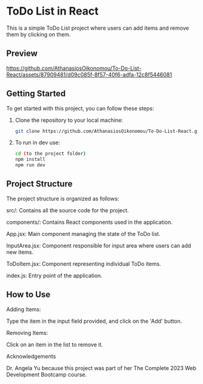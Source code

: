 # ToDo List in React

This is a simple ToDo List project where users can add items and remove them by clicking on them.

## Preview

https://github.com/AthanasiosOikonomou/To-Do-List-React/assets/87909481/d09c085f-8f57-40f6-adfa-12c8f5446081

## Getting Started

To get started with this project, you can follow these steps:

1. Clone the repository to your local machine:

   ```bash
   git clone https://github.com/AthanasiosOikonomou/To-Do-List-React.git

2. To run in dev use:

   ```bash
   cd (to the project folder)
   npm install
   npm run dev

## Project Structure

The project structure is organized as follows:

src/: Contains all the source code for the project.

components/: Contains React components used in the application.

App.jsx: Main component managing the state of the ToDo list.

InputArea.jsx: Component responsible for input area where users can add new items.

ToDoItem.jsx: Component representing individual ToDo items.

index.js: Entry point of the application.

## How to Use

Adding Items:

Type the item in the input field provided, and click on the 'Add' button.

Removing Items:

Click on an item in the list to remove it.

Acknowledgements

Dr. Angela Yu because this project was part of her The Complete 2023 Web Development Bootcamp course.
